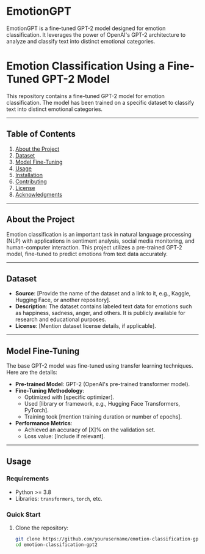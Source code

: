 # EmotionGPT
EmotionGPT is a fine-tuned GPT-2 model designed for emotion classification. It leverages the power of OpenAI's GPT-2 architecture to analyze and classify text into distinct emotional categories.

# Emotion Classification Using a Fine-Tuned GPT-2 Model

This repository contains a fine-tuned GPT-2 model for emotion classification. The model has been trained on a specific dataset to classify text into distinct emotional categories.

---

## Table of Contents
1. [About the Project](#about-the-project)
2. [Dataset](#dataset)
3. [Model Fine-Tuning](#model-fine-tuning)
4. [Usage](#usage)
5. [Installation](#installation)
6. [Contributing](#contributing)
7. [License](#license)
8. [Acknowledgments](#acknowledgments)

---

## About the Project

Emotion classification is an important task in natural language processing (NLP) with applications in sentiment analysis, social media monitoring, and human-computer interaction. This project utilizes a pre-trained GPT-2 model, fine-tuned to predict emotions from text data accurately.

---

## Dataset

- **Source**: [Provide the name of the dataset and a link to it, e.g., Kaggle, Hugging Face, or another repository].
- **Description**: The dataset contains labeled text data for emotions such as happiness, sadness, anger, and others. It is publicly available for research and educational purposes.
- **License**: [Mention dataset license details, if applicable].

---

## Model Fine-Tuning

The base GPT-2 model was fine-tuned using transfer learning techniques. Here are the details:

- **Pre-trained Model**: GPT-2 (OpenAI's pre-trained transformer model).
- **Fine-Tuning Methodology**:
  - Optimized with [specific optimizer].
  - Used [library or framework, e.g., Hugging Face Transformers, PyTorch].
  - Training took [mention training duration or number of epochs].
- **Performance Metrics**:
  - Achieved an accuracy of [X]% on the validation set.
  - Loss value: [Include if relevant].

---

## Usage

### Requirements
- Python >= 3.8
- Libraries: `transformers`, `torch`, etc.

### Quick Start
1. Clone the repository:
   ```bash
   git clone https://github.com/yourusername/emotion-classification-gpt2.git
   cd emotion-classification-gpt2
